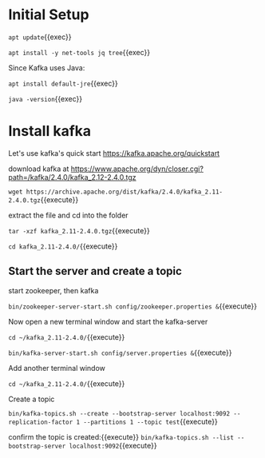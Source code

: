 # Initial Setup

`apt update`{{exec}}

`apt install -y net-tools jq tree`{{exec}}

Since Kafka uses Java:

`apt install default-jre`{{exec}}

`java -version`{{exec}}


# Install kafka

Let's use kafka's quick start
https://kafka.apache.org/quickstart

download kafka at
https://www.apache.org/dyn/closer.cgi?path=/kafka/2.4.0/kafka_2.12-2.4.0.tgz


`wget https://archive.apache.org/dist/kafka/2.4.0/kafka_2.11-2.4.0.tgz`{{execute}}

extract the file and cd into the folder

`tar -xzf kafka_2.11-2.4.0.tgz`{{execute}}

`cd kafka_2.11-2.4.0/`{{execute}}

## Start the server and create a topic

start zookeeper, then kafka

`bin/zookeeper-server-start.sh config/zookeeper.properties &`{{execute}}

Now open a new terminal window and start the kafka-server

`cd ~/kafka_2.11-2.4.0/`{{execute}}

`bin/kafka-server-start.sh config/server.properties &`{{execute}}

Add another terminal window

`cd ~/kafka_2.11-2.4.0/`{{execute}}

Create a topic

`bin/kafka-topics.sh --create --bootstrap-server localhost:9092 --replication-factor 1 --partitions 1 --topic test`{{execute}}

confirm the topic is created:{{execute}}
`bin/kafka-topics.sh --list --bootstrap-server localhost:9092`{{execute}}

